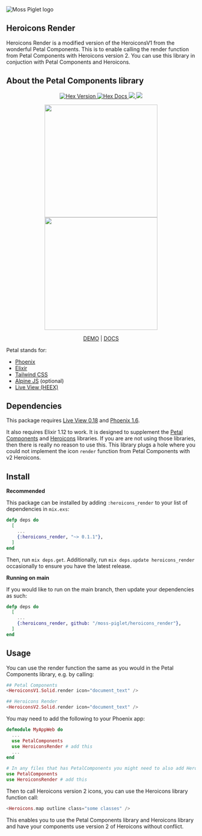 
<img src="https://res.cloudinary.com/metamorphic/image/upload/v1664900186/Logo/MossPiglet_Horizontal_OnLight_zszpdn.png" alt="Moss Piglet logo" />

## Heroicons Render
  
  <p>
    Heroicons Render is a modified version of the HeroiconsV1 from the wonderful Petal Components. This is to enable calling the render function from Petal Components with Heroicons version 2. You can use this library in conjuction with Petal Components and Heroicons.
  </p>

## About the Petal Components library

<p align="center">
  <a href="https://hex.pm/packages/petal_components">
    <img alt="Hex Version" src="https://img.shields.io/hexpm/v/petal_components.svg">
  </a>
  <a href="https://hexdocs.pm/petal_components">
    <img alt="Hex Docs" src="https://img.shields.io/hexpm/dt/petal_components.svg?style=flat">
  </a>
  <a href="https://opensource.org/licenses/MIT" alt="MIT">
    <img src="https://img.shields.io/badge/license-MIT-green" />
  </a>
  <a href="https://codecov.io/gh/petalframework/petal_components" >
    <img src="https://codecov.io/gh/petalframework/petal_components/branch/main/graph/badge.svg?token=47KQGJOT1G"/>
  </a>
</p>

<p align="center">
  <a href="https://petal-components-demo.fly.dev">
    <img src="https://res.cloudinary.com/wickedsites/image/upload/c_scale,h_621/v1646543077/petal/demo_nmw8eh.png" height="300" />
  </a>
  <a href="https://petal-components-demo.fly.dev">
    <img src="https://res.cloudinary.com/wickedsites/image/upload/c_scale,h_621/v1646543453/petal/demo-light_sijqjy.png" height="300" />
  </a>
</p>

<p align="center">
  <a href="https://petal-components-demo.fly.dev">DEMO</a> | <a href="https://petal.build/components">DOCS</a>
</p>

Petal stands for:

* [Phoenix](https://www.phoenixframework.org/)
* [Elixir](https://elixir-lang.org/)
* [Tailwind CSS](https://tailwindcss.com/)
* [Alpine JS](https://alpinejs.dev/) (optional)
* [Live View (HEEX)](https://hexdocs.pm/phoenix_live_view/Phoenix.LiveView.html)

## Dependencies

This package requires [Live View 0.18](https://hex.pm/packages/phoenix_live_view) and [Phoenix 1.6](https://hex.pm/packages/phoenix).

It also requires Elixir 1.12 to work. It is designed to supplement the [Petal Components](https://hex.pm/packages/petal_components) and [Heroicons](https://hex.pm/packages/heroicons) libraries. If you are are not using those libraries, then there is really no reason to use this. This library plugs a hole where you could not implement the icon `render` function from Petal Components with v2 Heroicons.

## Install

**Recommended**

This package can be installed by adding `:heroicons_render` to your list of dependencies in `mix.exs`:

```elixir
defp deps do
  [
    ...
    {:heroicons_render, "~> 0.1.1"},
  ]
end
```

Then, run `mix deps.get`. Additionally, run `mix deps.update heroicons_render` occasionally to ensure you have the latest release.

**Running on main**

If you would like to run on the main branch, then update your dependencies as such:

```elixir
defp deps do
  [
    ...
    {:heroicons_render, github: "/moss-piglet/heroicons_render"},
  ]
end
```

## Usage

You can use the render function the same as you would in the Petal Components library, e.g. by calling:

```elixir
## Petal Components
<HeroiconsV1.Solid.render icon="document_text" />

## Heroicons Render
<HeroiconsV2.Solid.render icon="document_text" />
```

You may need to add the following to your Phoenix app:

```elixir
defmodule MyAppWeb do
  ...
  use PetalComponents
  use HeroiconsRender # add this
  ...
end

# In any files that has PetalComponents you might need to also add HeroiconsRender
use PetalComponents
use HeroiconsRender # add this
```

Then to call Heroicons version 2 icons, you can use the Heroicons library function call:

```elixir
<Heroicons.map outline class="some classes" />
```

This enables you to use the Petal Components library and Heroicons library and have your components use version 2 of Heroicons without conflict.